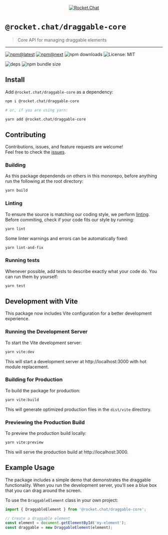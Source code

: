 <!--header-->

<p align="center">
  <a href="https://rocket.chat" title="Rocket.Chat">
    <img src="https://github.com/RocketChat/Rocket.Chat.Artwork/raw/master/Logos/2020/png/logo-horizontal-red.png" alt="Rocket.Chat" />
  </a>
</p>

# `@rocket.chat/draggable-core`

> Core API for managing draggable elements

---

[![npm@latest](https://img.shields.io/npm/v/@rocket.chat/draggable-core/latest?style=flat-square)](https://www.npmjs.com/package/@rocket.chat/draggable-core/v/latest) [![npm@next](https://img.shields.io/npm/v/@rocket.chat/draggable-core/next?style=flat-square)](https://www.npmjs.com/package/@rocket.chat/draggable-core/v/next) ![npm downloads](https://img.shields.io/npm/dw/@rocket.chat/draggable-core?style=flat-square) ![License: MIT](https://img.shields.io/npm/l/@rocket.chat/draggable-core?style=flat-square)

![deps](https://img.shields.io/librariesio/release/npm/@rocket.chat/draggable-core?style=flat-square) ![npm bundle size](https://img.shields.io/bundlephobia/min/@rocket.chat/draggable-core?style=flat-square)

<!--/header-->

## Install

<!--install-->

Add `@rocket.chat/draggable-core` as a dependency:

```sh
npm i @rocket.chat/draggable-core

# or, if you are using yarn:

yarn add @rocket.chat/draggable-core
```

<!--/install-->

## Contributing

<!--contributing(msg)-->

Contributions, issues, and feature requests are welcome!<br />
Feel free to check the [issues](https://github.com/RocketChat/fuselage/issues).

<!--/contributing(msg)-->

### Building

As this package dependends on others in this monorepo, before anything run the following at the root directory:

<!--yarn(build)-->

```sh
yarn build
```

<!--/yarn(build)-->

### Linting

To ensure the source is matching our coding style, we perform [linting](<https://en.wikipedia.org/wiki/Lint_(software)>).
Before commiting, check if your code fits our style by running:

<!--yarn(lint)-->

```sh
yarn lint
```

<!--/yarn(lint)-->

Some linter warnings and errors can be automatically fixed:

<!--yarn(lint-and-fix)-->

```sh
yarn lint-and-fix
```

<!--/yarn(lint-and-fix)-->

### Running tests

Whenever possible, add tests to describe exactly what your code do. You can run them by yourself:

<!--yarn(test)-->

```sh
yarn test
```

<!--/yarn(test)-->

## Development with Vite

This package now includes Vite configuration for a better development experience.

### Running the Development Server

To start the Vite development server:

```bash
yarn vite:dev
```

This will start a development server at http://localhost:3000 with hot module replacement.

### Building for Production

To build the package for production:

```bash
yarn vite:build
```

This will generate optimized production files in the `dist/vite` directory.

### Previewing the Production Build

To preview the production build locally:

```bash
yarn vite:preview
```

This will serve the production build at http://localhost:3000.

## Example Usage

The package includes a simple demo that demonstrates the draggable functionality. When you run the development server, you'll see a blue box that you can drag around the screen.

To use the `DraggableElement` class in your own project:

```typescript
import { DraggableElement } from '@rocket.chat/draggable-core';

// Create a draggable element
const element = document.getElementById('my-element');
const draggable = new DraggableElement(element);
```
